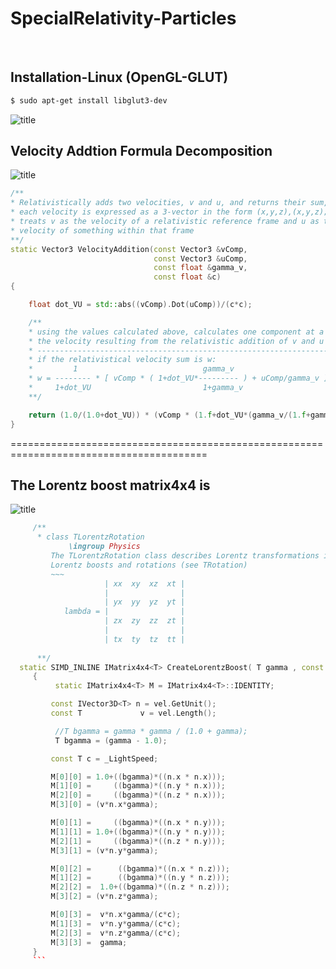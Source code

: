 # SpecialRelativity-Particles



<div                                             id="/installation">&nbsp;</div>

  Installation-Linux (OpenGL-GLUT)
  ------------

```sh
$ sudo apt-get install libglut3-dev
```


![title](https://j.gifs.com/yrqlmW.gif)




   Velocity Addtion Formula Decomposition
   ------------


![title](https://wikimedia.org/api/rest_v1/media/math/render/svg/a4a4626061e5696673bd8548072f1c7b91eb6e5a)


```c++
/**
* Relativistically adds two velocities, v and u, and returns their sum, w;
* each velocity is expressed as a 3-vector in the form (x,y,z),(x,y,z);
* treats v as the velocity of a relativistic reference frame and u as the
* velocity of something within that frame
**/
static Vector3 VelocityAddition(const Vector3 &vComp,
                                const Vector3 &uComp,
                                const float &gamma_v,
                                const float &c)
{

    float dot_VU = std::abs((vComp).Dot(uComp))/(c*c);

    /**
    * using the values calculated above, calculates one component at a time of
    * the velocity resulting from the relativistic addition of v and u
    * ------------------------------------------------------------------
    * if the relativistical velocity sum is w:
    *         1                            gamma_v
    * w = -------- * [ vComp * ( 1+dot_VU*--------- ) + uComp/gamma_v ]
    *     1+dot_VU                         1+gamma_v
    **/

    return (1.0/(1.0+dot_VU)) * (vComp * (1.f+dot_VU*(gamma_v/(1.f+gamma_v))) + (uComp/gamma_v));
}
```



========================================================================================





  The Lorentz boost matrix4x4 is
  ------------

![title](https://wikimedia.org/api/rest_v1/media/math/render/svg/c08a87bdc969fdcbfbd9d443af3e457966de9e1a)

```c++
     /**
      * class TLorentzRotation
             \ingroup Physics
         The TLorentzRotation class describes Lorentz transformations including
         Lorentz boosts and rotations (see TRotation)
         ~~~
                     | xx  xy  xz  xt |
                     |                |
                     | yx  yy  yz  yt |
            lambda = |                |
                     | zx  zy  zz  zt |
                     |                |
                     | tx  ty  tz  tt |
         
      **/
  static SIMD_INLINE IMatrix4x4<T> CreateLorentzBoost( T gamma , const IVector3D<T> vel ,  const T &_LightSpeed = DEFAUL_LIGHT_MAX_VELOCITY_C )
     {
          static IMatrix4x4<T> M = IMatrix4x4<T>::IDENTITY;

         const IVector3D<T> n = vel.GetUnit();
         const T             v = vel.Length();

          //T bgamma = gamma * gamma / (1.0 + gamma);
          T bgamma = (gamma - 1.0);

         const T c = _LightSpeed;

         M[0][0] = 1.0+((bgamma)*((n.x * n.x)));
    	 M[1][0] =     ((bgamma)*((n.y * n.x)));
    	 M[2][0] =     ((bgamma)*((n.z * n.x)));
         M[3][0] = (v*n.x*gamma);

    	 M[0][1] =     ((bgamma)*((n.x * n.y)));
    	 M[1][1] = 1.0+((bgamma)*((n.y * n.y)));
    	 M[2][1] =     ((bgamma)*((n.z * n.y)));
         M[3][1] = (v*n.y*gamma);

    	 M[0][2] =      ((bgamma)*((n.x * n.z)));
    	 M[1][2] =      ((bgamma)*((n.y * n.z)));
    	 M[2][2] =  1.0+((bgamma)*((n.z * n.z)));
         M[3][2] = (v*n.z*gamma);

         M[0][3] =  v*n.x*gamma/(c*c);
         M[1][3] =  v*n.y*gamma/(c*c);
         M[2][3] =  v*n.z*gamma/(c*c);
         M[3][3] =  gamma;
     }
     ```




